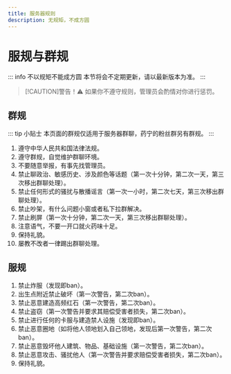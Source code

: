 ```yaml
---
title: 服务器规则
description: 无规矩，不成方圆
---
```

# 服规与群规 <Badge type="warning" text="试运行" />
::: info 不以规矩不能成方圆
本节将会不定期更新，请以最新版本为准。
:::
> [!CAUTION]警告！⚠
> 如果你不遵守规则，管理员会酌情对你进行惩罚。
## 群规
::: tip 小贴士
本页面的群规仅适用于服务器群聊，药宁的粉丝群另有群规。
:::
1. <sapn class="marker-evy">遵守中华人民共和国法律法规。</sapn>
1. 遵守群规，自觉维护群聊环境。
1. 不要随意举报，有事先找管理员。
1. 禁止聊政治、敏感历史、涉及颜色等话题（第一次十分钟，第二次一天，第三次移出群聊处理）。
1. 禁止任何形式的骚扰与散播谣言（第一次一小时，第二次七天，第三次移出群聊处理）。
1. 禁止吵架，有什么问题小窗或者私下拉群解决。
1. 禁止刷屏（第一次十分钟，第二次一天，第三次移出群聊处理）。
1. 注意语气，不要一开口就火药味十足。
1. 保持礼貌。
1. 屡教不改者一律踢出群聊处理。

## 服规
1. 禁止炸服（发现即ban）。
1. 出生点附近禁止破坏（第一次警告，第二次ban）。
1. 禁止恶意建造高频红石（第一次警告，第二次ban）。
1. 禁止盗窃（第一次警告并要求其赔偿受害者损失，第二次ban）。
1. 禁止进行任何的卡服与建造禁人设施（发现即ban）。
1. 禁止恶意圈地（如将他人领地划入自己领地，发现后第一次警告，第二次ban）。
1. 禁止恶意毁坏他人建筑、物品、基础设施（第一次警告，第二次ban）。
1. 禁止恶意攻击、骚扰他人（第一次警告并要求赔偿受害者损失，第二次ban）。
1. 保持礼貌。